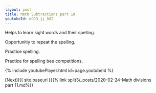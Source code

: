 ```yaml
---
layout: post
title: Math Subtractions part 19
youtubeId: nOJ3_jj_BUI
---
```

 
 
Helps to learn sight words and their spelling.

Opportunitiy to repeat the spelling. 

Practice spelling. 
 
Practice for spelling bee competitions. 
 
{% include youtubePlayer.html id=page.youtubeId %}
 
 

[Next]({{ site.baseurl }}{% link  split3/_posts/2020-02-24-Math divisions part 11.md%})
 
